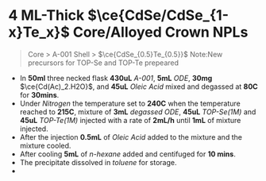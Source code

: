 # 4 ML-Thick $\ce{CdSe/CdSe_{1-x}Te_x}$ Core/Alloyed Crown NPLs
> Core > A-001
> Shell > $\ce{CdSe_{0.5}Te_{0.5}}$
> Note:New precursors for TOP-Se and TOP-Te prepeared


* In **50ml** three necked flask **430uL** *A-001*, **5mL** *ODE*, **30mg** $\ce{Cd(Ac)_2.H2O}$, and **45uL** *Oleic Acid* mixed and degassed at **80C** for **30mins**.
* Under *Nitrogen* the temperature set to **240C** when the temperature reached to **215C**, mixture of **3mL** *degassed ODE*, **45uL** *TOP-Se(1M)* and **45uL** *TOP-Te(1M)* injected with a rate of **2mL/h** until **1mL** of mixture injected.
*  After the injection **0.5mL** of *Oleic Acid* added to the mixture and the mixture cooled.
*  After cooling **5mL** of *n-hexane* added and centifuged for **10 mins**.
*  The precipitate dissolved in *toluene* for storage.
*  